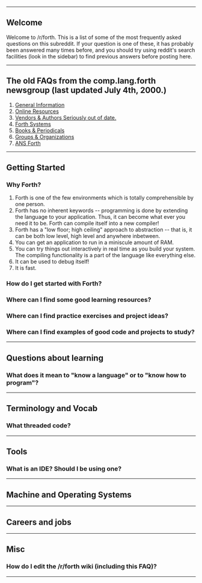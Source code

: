 -----------------------------------

## Welcome

Welcome to /r/forth.
This is a list of some of the most frequently asked questions on this subreddit.
If your question is one of these,
it has probably been answered many times before,
and you should try using reddit's search facilities
(look in the sidebar)
to find previous answers before posting here.


-----------------------------------

## The old FAQs from the comp.lang.forth newsgroup (last updated July 4th, 2000.)

1. [General Information](http://www.faqs.org/faqs/computer-lang/forth-faq/part1/)
2. [Online Resources](http://www.faqs.org/faqs/computer-lang/forth-faq/part2/)
3. [Vendors & Authors Seriously out of date.](http://www.faqs.org/faqs/computer-lang/forth-faq/part3/)
4. [Forth Systems](http://www.faqs.org/faqs/computer-lang/forth-faq/part4/)
5. [Books & Periodicals](http://www.faqs.org/faqs/computer-lang/forth-faq/part5/)
6. [Groups & Organizations](http://www.faqs.org/faqs/computer-lang/forth-faq/part6/)
7. [ANS Forth](http://www.faqs.org/faqs/computer-lang/forth-faq/part7/)


-----------------------------------

## Getting Started

### Why Forth?

1. Forth is one of the few environments which is totally comprehensible by one person.
2. Forth has no inherent keywords -- programming is done by extending the language to your application.
   Thus, it can become what ever you need it to be.
   Forth can compile itself into a new compiler!
3. Forth has a "low floor; high ceiling" approach to abstraction -- that is,
   it can be both low level, high level and anywhere inbetween.
4. You can get an application to run in a miniscule amount of RAM.
5. You can try things out interactively in real time as you build your system.
   The compiling functionality is a part of the language like everything else.
6. It can be used to debug itself!
7. It is fast.

### How do I get started with Forth?

### Where can I find some good learning resources?

### Where can I find practice exercises and project ideas?

### Where can I find examples of good code and projects to study?

-----------------------------------

## Questions about learning

### What does it mean to "know a language" or to "know how to program"?

-----------------------------------

## Terminology and Vocab

### What threaded code?

-----------------------------------

## Tools

### What is an IDE? Should I be using one?

-----------------------------------

## Machine and Operating Systems

-----------------------------------

## Careers and jobs

-----------------------------------

## Misc

### How do I edit the /r/forth wiki (including this FAQ)?

-----------------------------------
